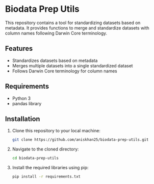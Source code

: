 # Biodata Prep Utils

This repository contains a tool for standardizing datasets based on metadata. It provides functions to merge and standardize datasets with column names following Darwin Core terminology.

## Features

- Standardizes datasets based on metadata
- Merges multiple datasets into a single standardized dataset
- Follows Darwin Core terminology for column names

## Requirements

- Python 3
- pandas library

## Installation

1. Clone this repository to your local machine:

    ```bash
    git clone https://github.com/aniskhan25/biodata-prep-utils.git
    ```
2. Navigate to the cloned directory:

    ```bash
    cd biodata-prep-utils
    ```
3. Install the required libraries using pip:

    ```bash
    pip install -r requirements.txt
    ```
